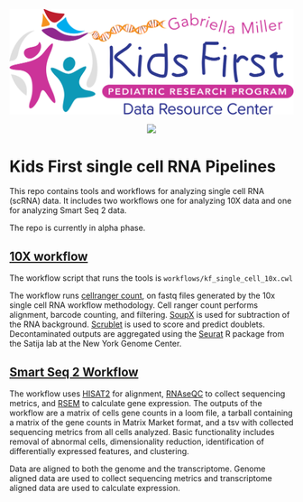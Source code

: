 <p align="center">
  <img src="docs/kids_first_logo.svg" alt="Kids First repository logo" width="660px" />
</p>
<p align="center">
  <a href="https://github.com/kids-first/kf-template-repo/blob/master/LICENSE"><img src="https://img.shields.io/github/license/kids-first/kf-template-repo.svg?style=for-the-badge"></a>
</p>

# Kids First single cell RNA Pipelines

This repo contains tools and workflows for analyzing single cell RNA (scRNA) data. It includes two workflows one for analyzing 10X data and one for analyzing Smart Seq 2 data.

The repo is currently in alpha phase.

## [10X workflow](docs/10X.md)

The workflow script that runs the tools is `workflows/kf_single_cell_10x.cwl`

The workflow runs [cellranger count](https://support.10xgenomics.com/single-cell-gene-expression/software/pipelines/6.0/using/count),
on fastq files generated by the 10x single cell RNA workflow methodology.
Cell ranger count performs alignment, barcode counting, and filtering.
[SoupX](https://github.com/constantAmateur/SoupX) is used for subtraction of the RNA background.
[Scrublet](https://github.com/swolock/scrublet) is used to score and predict doublets.
Decontaminated outputs are aggregated using the [Seurat](https://satijalab.org/seurat/) R package from the Satija lab at the New York Genome Center.



## [Smart Seq 2 Workflow](docs/SMART_SEQ2.md)
The workflow uses [HISAT2](http://daehwankimlab.github.io/hisat2/) for alignment, [RNAseQC](https://github.com/getzlab/rnaseqc) to collect sequencing metrics, and [RSEM](https://deweylab.github.io/RSEM/) to calculate gene expression.
The outputs of the workflow are a matrix of cells gene counts in a loom file, a tarball containing a matrix of the gene counts in Matrix Market format, and a tsv with collected sequencing metrics from all cells analyzed.
Basic functionality includes removal of abnormal cells, dimensionality reduction, identification of differentially expressed features, and clustering.

Data are aligned to both the genome and the transcriptome. Genome aligned data are used to collect sequencing metrics and transcriptome aligned data are used to calculate expression.
